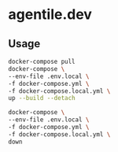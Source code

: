 # agentile.dev

## Usage

```sh
docker-compose pull
docker-compose \
--env-file .env.local \
-f docker-compose.yml \
-f docker-compose.local.yml \
up --build --detach
```

```sh
docker-compose \
--env-file .env.local \
-f docker-compose.yml \
-f docker-compose.local.yml \
down
```
